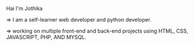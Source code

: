 Hai I'm Jothika

=> I am a self-learner web developer and python developer.

=> working on multiple front-end and back-end projects using HTML, CSS, JAVASCRIPT, PHP, AND MYSQL.
